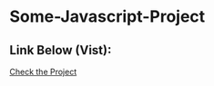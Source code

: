# Some-Javascript-Project

## Link Below (Vist):
[Check the Project]( https://sujonhera.github.io/Some-Javascript-Project/)
